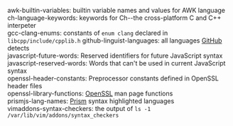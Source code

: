 awk-builtin-variables: builtin variable names and values for AWK language  
ch-language-keywords: keywords for Ch--the cross-platform C and C++ interpeter  
gcc-clang-enums: constants of `enum clang` declared in `libcpp/include/cpplib.h`
github-linguist-languages: all languages [GitHub](https://github.com) detects  
javascript-future-words: Reserved identifiers for future JavaScript syntax  
javascript-reserved-words: Words that can't be used in current JavaScript syntax  
openssl-header-constants: Preprocessor constants defined in OpenSSL header files  
openssl-library-functions: [OpenSSL](https://openssl.org) man page functions  
prismjs-lang-names: [Prism](https://prismjs.com) syntax highlighted languages  
vimaddons-syntax-checkers: the output of `ls -1 /var/lib/vim/addons/syntax_checkers`  
